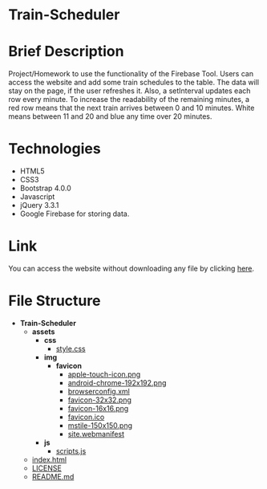 # Train-Scheduler

# Brief Description

Project/Homework to use the functionality of the Firebase Tool. Users can access the website and add some train schedules to the table. The data will stay on the page, if the user refreshes it. Also, a setInterval updates each row every minute. To increase the readability of the remaining minutes, a red row means that the next train arrives between 0 and 10 minutes. White means between 11 and 20 and blue any time over 20 minutes.

# Technologies

* HTML5
* CSS3
* Bootstrap 4.0.0
* Javascript
* jQuery 3.3.1
* Google Firebase for storing data.

# Link

You can access the website without downloading any file by clicking [here](https://gustavogibo.github.io/Train-Scheduler/).

# File Structure

- __Train-Scheduler__
  - __assets__
    - __css__
      - [style.css](/assets/css/style.css)
    - __img__
      - __favicon__
        - [apple-touch-icon.png](/assets/img/favicon/apple-touch-icon.png)
        - [android-chrome-192x192.png](/assets/img/favicon/android-chrome-192x192.png)
        - [browserconfig.xml](/assets/img/favicon/browserconfig.xml)
        - [favicon-32x32.png](/assets/img/favicon/favicon-32x32.png)
        - [favicon-16x16.png](/assets/img/favicon/favicon-16x16.png)
        - [favicon.ico](/assets/img/favicon/favicon.ico)
        - [mstile-150x150.png](/assets/img/favicon/mstile-150x150.png)
        - [site.webmanifest](/assets/img/favicon/site.webmanifest)
    - __js__
      - [scripts.js](/assets/js/scripts.js)
  - [index.html](/index.html)
  - [LICENSE](/LICENSE)
  - [README.md](/README.md)
